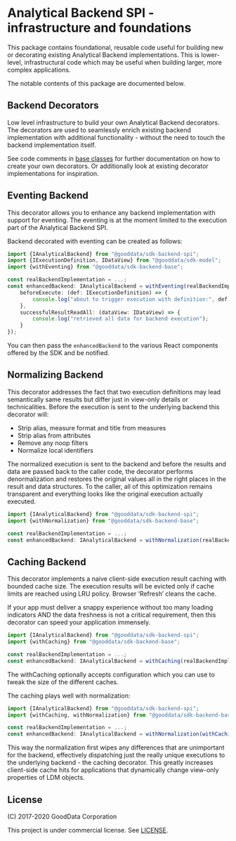 # Analytical Backend SPI - infrastructure and foundations

This package contains foundational, reusable code useful for building new or decorating existing
Analytical Backend implementations. This is lower-level, infrastructural code which may be useful
when building larger, more complex applications.

The notable contents of this package are documented below.

## Backend Decorators

Low level infrastructure to build your own Analytical Backend decorators. The decorators are used
to seamlessly enrich existing backend implementation with additional functionality - without
the need to touch the backend implementation itself.

See code comments in [base classes](src/decoratedBackend/index.ts) for further documentation on how
to create your own decorators. Or additionally look at existing decorator implementations for
inspiration.

## Eventing Backend

This decorator allows you to enhance any backend implementation with support for eventing. The eventing
is at the moment limited to the execution part of the Analytical Backend SPI.

Backend decorated with eventing can be created as follows:

```typescript
import {IAnalyticalBackend} from "@gooddata/sdk-backend-spi";
import {IExecutionDefinition, IDataView} from "@gooddata/sdk-model";
import {withEventing} from "@gooddata/sdk-backend-base";

const realBackendImplementation = ...;
const enhancedBackend: IAnalyticalBackend = withEventing(realBackendImplementation, {
    beforeExecute: (def: IExecutionDefinition) => {
        console.log("about to trigger execution with definition:", def);
    },
    successfulResultReadAll: (dataView: IDataView) => {
        console.log("retrieved all data for backend execution");
    }
});
```

You can then pass the `enhancedBackend` to the various React components offered by the SDK and be
notified.

## Normalizing Backend

This decorator addresses the fact that two execution definitions may lead semantically same results but differ just
in view-only details or technicalities. Before the execution is sent to the underlying backend this decorator will:

-   Strip alias, measure format and title from measures
-   Strip alias from attributes
-   Remove any noop filters
-   Normalize local identifiers

The normalized execution is sent to the backend and before the results and data are passed back to the caller code,
the decorator performs denormalization and restores the original values all in the right places in the result and
data structures. To the caller, all of this optimization remains transparent and everything looks like the original
execution actually executed.

```typescript
import {IAnalyticalBackend} from "@gooddata/sdk-backend-spi";
import {withNormalization} from "@gooddata/sdk-backend-base";

const realBackendImplementation = ...;
const enhancedBackend: IAnalyticalBackend = withNormalization(realBackendImplementation);
```

## Caching Backend

This decorator implements a naive client-side execution result caching with bounded cache size.
The execution results will be evicted only if cache limits are reached using LRU policy. Browser ‘Refresh’ cleans the cache.

If your app must deliver a snappy experience without too many loading indicators AND the data freshness is not a
critical requirement, then this decorator can speed your application immensely.

```typescript
import {IAnalyticalBackend} from "@gooddata/sdk-backend-spi";
import {withCaching} from "@gooddata/sdk-backend-base";

const realBackendImplementation = ...;
const enhancedBackend: IAnalyticalBackend = withCaching(realBackendImplementation);
```

The withCaching optionally accepts configuration which you can use to tweak the size of the different caches.

The caching plays well with normalization:

```typescript
import {IAnalyticalBackend} from "@gooddata/sdk-backend-spi";
import {withCaching, withNormalization} from "@gooddata/sdk-backend-base";

const realBackendImplementation = ...;
const enhancedBackend: IAnalyticalBackend = withNormalization(withCaching(realBackendImplementation));
```

This way the normalization first wipes any differences that are unimportant for the backend, effectively dispatching
just the really unique executions to the underlying backend - the caching decorator. This greatly increases client-side
cache hits for applications that dynamically change view-only properties of LDM objects.

## License

(C) 2017-2020 GoodData Corporation

This project is under commercial license. See [LICENSE](LICENSE).
